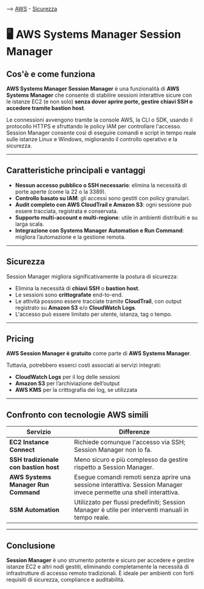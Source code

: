 --> [AWS](/00-Intro/AWS.md)  -  [Sicurezza](/09-Sicurezza-Compliance-Governance/Sicurezza-Compliance-Governance.md)
# 🖥️ AWS Systems Manager Session Manager

## Cos'è e come funziona

**AWS Systems Manager Session Manager** è una funzionalità di **AWS Systems Manager** che consente di stabilire sessioni interattive sicure con le istanze EC2 (e non solo) **senza dover aprire porte, gestire chiavi SSH o accedere tramite bastion host**.

Le connessioni avvengono tramite la console AWS, la CLI o SDK, usando il protocollo HTTPS e sfruttando le policy IAM per controllare l'accesso. Session Manager consente così di eseguire comandi e script in tempo reale sulle istanze Linux e Windows, migliorando il controllo operativo e la sicurezza.

---

## Caratteristiche principali e vantaggi

- **Nessun accesso pubblico o SSH necessario**: elimina la necessità di porte aperte (come la 22 o la 3389).
- **Controllo basato su IAM**: gli accessi sono gestiti con policy granulari.
- **Audit completo con AWS CloudTrail e Amazon S3**: ogni sessione può essere tracciata, registrata e conservata.
- **Supporto multi-account e multi-regione**: utile in ambienti distribuiti e su larga scala.
- **Integrazione con Systems Manager Automation e Run Command**: migliora l’automazione e la gestione remota.

---

## Sicurezza

Session Manager migliora significativamente la postura di sicurezza:
- Elimina la necessità di **chiavi SSH** o **bastion host**.
- Le sessioni sono **crittografate** end-to-end.
- Le attività possono essere tracciate tramite **CloudTrail**, con output registrato su **Amazon S3** e/o **CloudWatch Logs**.
- L'accesso può essere limitato per utente, istanza, tag o tempo.

---

## Pricing

**AWS Session Manager è gratuito** come parte di **AWS Systems Manager**.

Tuttavia, potrebbero esserci costi associati ai servizi integrati:
- **CloudWatch Logs** per il log delle sessioni
- **Amazon S3** per l’archiviazione dell’output
- **AWS KMS** per la crittografia dei log, se utilizzata

---

## Confronto con tecnologie AWS simili

| Servizio | Differenze |
|----------|------------|
| **EC2 Instance Connect** | Richiede comunque l'accesso via SSH; Session Manager non lo fa. |
| **SSH tradizionale con bastion host** | Meno sicuro e più complesso da gestire rispetto a Session Manager. |
| **AWS Systems Manager Run Command** | Esegue comandi remoti senza aprire una sessione interattiva. Session Manager invece permette una shell interattiva. |
| **SSM Automation** | Utilizzato per flussi predefiniti; Session Manager è utile per interventi manuali in tempo reale. |

---

## Conclusione

**Session Manager** è uno strumento potente e sicuro per accedere e gestire istanze EC2 e altri nodi gestiti, eliminando completamente la necessità di infrastrutture di accesso remoto tradizionali. È ideale per ambienti con forti requisiti di sicurezza, compliance e auditabilità.
